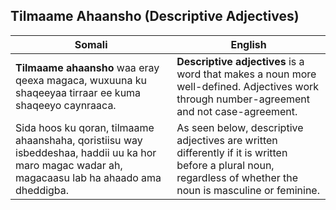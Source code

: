 ## **Tilmaame Ahaansho (Descriptive Adjectives)**

| **Somali** | **English** |
|------------|-------------|
| **Tilmaame ahaansho** waa eray qeexa magaca, wuxuuna ku shaqeeyaa tirraar ee kuma shaqeeyo caynraaca. | **Descriptive adjectives** is a word that makes a noun more well-defined. Adjectives work through number-agreement and not case-agreement. |
| Sida hoos ku qoran, tilmaame ahaanshaha, qoristiisu way isbeddeshaa, haddii uu ka hor maro magac wadar ah, magacaasu lab ha ahaado ama dheddigba. | As seen below, descriptive adjectives are written differently if it is written before a plural noun, regardless of whether the noun is masculine or feminine. |
